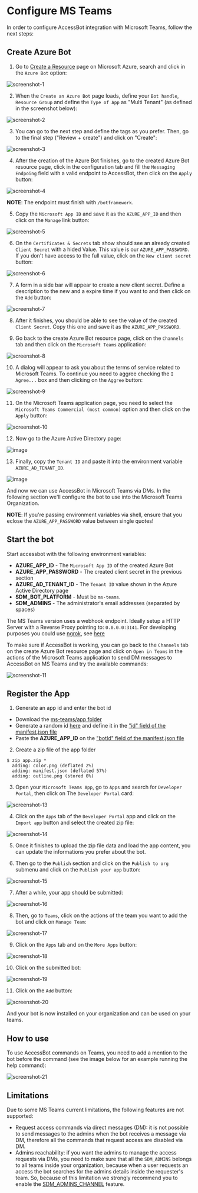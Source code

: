 # Configure MS Teams

In order to configure AccessBot integration with Microsoft Teams, follow the next steps:

## Create Azure Bot

1. Go to [Create a Resource](https://portal.azure.com/#create/hub) page on Microsoft Azure, search and click in the `Azure Bot` option:

![screenshot-1](https://user-images.githubusercontent.com/49597325/190436698-601d0252-8f48-4be0-8bea-bf97538365e4.png)

2. When the `Create an Azure Bot` page loads, define your `Bot handle`, `Resource Group` and define the `Type of App` as "Multi Tenant" (as defined in the screenshot below):

![screenshot-2](https://user-images.githubusercontent.com/49597325/190436895-99fdffa5-f01d-4d9a-882c-00be39023e9d.png)

3. You can go to the next step and define the tags as you prefer. Then, go to the final step ("Review + create") and click on "Create":

![screenshot-3](https://user-images.githubusercontent.com/49597325/190437280-9e42b4b0-a081-44fc-808e-bd4145e463ad.png)

4. After the creation of the Azure Bot finishes, go to the created Azure Bot resource page, click in the configuration tab and fill the `Messaging Endpoing` field with a valid endpoint to AccessBot, then click on the `Apply` button:

![screenshot-4](https://user-images.githubusercontent.com/49597325/190437585-1676d97a-6339-4706-b1c2-645845d5a656.png)

**NOTE**: The endpoint must finish with `/botframework`.

5. Copy the `Microsoft App ID` and save it as the `AZURE_APP_ID` and then click on the `Manage` link button:

![screenshot-5](https://user-images.githubusercontent.com/49597325/190438583-7382b2cf-0b2e-4ee6-9476-6638a0bdc188.png)

6. On the `Certificates & Secrets` tab show should see an already created `Client Secret` with a hided Value. This value is our `AZURE_APP_PASSWORD`. If you don't have access to the full value, click on the `New client secret` button:

![screenshot-6](https://user-images.githubusercontent.com/49597325/190439055-c85ee998-b8d0-418f-96b5-d09574258519.png)

7. A form in a side bar will appear to create a new client secret. Define a description to the new and a expire time if you want to and then click on the `Add` button:

![screenshot-7](https://user-images.githubusercontent.com/49597325/190439658-2f4fa522-6872-4470-aaeb-fb397a610522.png)

8. After it finishes, you should be able to see the value of the created `Client Secret`. Copy this one and save it as the `AZURE_APP_PASSWORD`.

9. Go back to the create Azure Bot resource page, click on the `Channels` tab and then click on the `Microsoft Teams` application:

![screenshot-8](https://user-images.githubusercontent.com/49597325/190440440-adb0d234-e48d-454b-a0a2-6e013b5f0978.png)

10. A dialog will appear to ask you about the terms of service related to Microsoft Teams. To continue you need to aggree checking the `I Agree...` box and then clicking on the `Aggree` button:

![screenshot-9](https://user-images.githubusercontent.com/49597325/190440728-d6533b00-07c0-4d02-8bc0-03021d815b98.png)

11. On the Microsoft Teams application page, you need to select the `Microsoft Teams Commercial (most common)` option and then click on the `Apply` button:

![screenshot-10](https://user-images.githubusercontent.com/49597325/190441039-72546561-8d0e-4ca2-b64d-634bbaf8ea8e.png)

12. Now go to the Azure Active Directory page:

![image](https://user-images.githubusercontent.com/20745533/193577832-754365cd-18df-400e-9db5-78cff446bddd.png)

13. Finally, copy the `Tenant ID` and paste it into the environment variable `AZURE_AD_TENANT_ID`.

![image](https://user-images.githubusercontent.com/20745533/193578281-5c9c508c-ede2-45be-9712-1c8a90c8b3a3.png)

And now we can use AccessBot in Microsoft Teams via DMs. In the following section we'll configure the bot to use into the Microsoft Teams Organization.

**NOTE**: If you're passing environment variables via shell, ensure that you eclose the `AZURE_APP_PASSWORD` value between single quotes!

## Start the bot

Start accessbot with the following environment variables: 
* **AZURE_APP_ID** - The `Microsoft App ID` of the created Azure Bot
* **AZURE_APP_PASSWORD** - The created client secret in the previous section
* **AZURE_AD_TENANT_ID** - The `Tenant ID` value shown in the Azure Active Directory page
* **SDM_BOT_PLATFORM** - Must be `ms-teams`.
* **SDM_ADMINS** - The administrator's email addresses (separated by spaces)

The MS Teams version uses a webhook endpoint. Ideally setup a HTTP Server with a Reverse Proxy pointing to: `0.0.0.0:3141`. For developing purposes you could use [ngrok](https://ngrok.com/), see [here](https://github.com/strongdm/accessbot/tree/main/ms-teams/dev/http-server)

To make sure if AccessBot is working, you can go back to the `Channels` tab on the create Azure Bot resource page and click on `Open in Teams` in the actions of the Microsoft Teams application to send DM messages to AccessBot on MS Teams and try the available commands:

![screenshot-11](https://user-images.githubusercontent.com/49597325/190443933-e11eca22-9611-4d06-9041-4b07de8cee26.png)

## Register the App

1. Generate an app id and enter the bot id
* Download the [ms-teams/app folder](https://github.com/strongdm/accessbot/blob/main/ms-teams/app)
* Generate a random id [here](https://www.uuidgenerator.net/version1) and define it in the ["id" field of the manifest.json file](../../ms-teams/app/manifest.json#L5)
* Paste the **AZURE_APP_ID** on the ["botId" field of the manifest.json file](../../ms-teams/app/manifest.json#L38)

2. Create a zip file of the app folder
```
$ zip app.zip *
  adding: color.png (deflated 2%)
  adding: manifest.json (deflated 57%)
  adding: outline.png (stored 0%)
```

3. Open your `Microsoft Teams App`, go to `Apps` and search for `Developer Portal`, then click on The `Developer Portal` card:

![screenshot-13](https://user-images.githubusercontent.com/49597325/190476467-560c14e8-b44e-430c-89b5-95dfaf06d74b.png)

4. Click on the `Apps` tab of the `Developer Portal` app and click on the `Import app` button and select the created zip file:

![screenshot-14](https://user-images.githubusercontent.com/49597325/190476632-b4dc9f11-723d-41e0-9d2b-75ec6a1d20cc.png)

5. Once it finishes to upload the zip file data and load the app content, you can update the informations you prefer about the bot.

6. Then go to the `Publish` section and click on the `Publish to org` submenu and click on the `Publish your app` button:

![screenshot-15](https://user-images.githubusercontent.com/49597325/190476774-e53fd677-764f-450b-8e15-13426466b14c.png)

7. After a while, your app should be submitted:

![screenshot-16](https://user-images.githubusercontent.com/49597325/191028372-ebf9812c-43c5-44e4-8e4f-3f01d01fdb6d.png)

8. Then, go to `Teams`, click on the actions of the team you want to add the bot and click on `Manage Team`:

![screenshot-17](https://user-images.githubusercontent.com/49597325/191032343-c1d4abab-2659-48cd-876c-862817bec16a.png)

9. Click on the `Apps` tab and on the `More Apps` button:

![screenshot-18](https://user-images.githubusercontent.com/49597325/191029186-5ac64ab5-ffef-43e4-8991-ad163e726694.png)

10. Click on the submitted bot:

![screenshot-19](https://user-images.githubusercontent.com/49597325/191029760-fd0316d7-a9ea-4bf3-a268-2e02471e35e1.png)

11. Click on the `Add` button:

![screenshot-20](https://user-images.githubusercontent.com/49597325/191030231-9318becd-b9bd-46f2-b1bc-e08a3336f768.png)

And your bot is now installed on your organization and can be used on your teams.

## How to use

To use AccessBot commands on Teams, you need to add a mention to the bot before the command (see the image below for an example running the help command):

![screenshot-21](https://user-images.githubusercontent.com/49597325/191031228-eb2b7360-8c4f-4059-8ae3-cfc97b612902.png)

## Limitations

Due to some MS Teams current limitations, the following features are not supported:

- Request access commands via direct messages (DM): it is not possible to send messages to the admins when the bot receives a message via DM, therefore all the commands that request access are disabled via DM.
- Admins reachability: if you want the admins to manage the access requests via DMs, you need to make sure that all the
`SDM_ADMINS` belongs to all teams inside your organization, because when a user requests an access the bot searches for 
the admins details inside the requester's team. So, because of this limitation we strongly recommend you to enable the
[SDM_ADMINS_CHANNEL](/docs/configure_accessbot/CONFIGURE_ACCESSBOT.md#Bot-configuration) feature.
